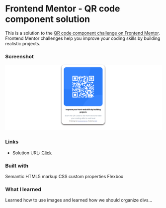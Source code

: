# Frontend Mentor - QR code component solution

This is a solution to the [QR code component challenge on Frontend Mentor](https://www.frontendmentor.io/challenges/qr-code-component-iux_sIO_H). Frontend Mentor challenges help you improve your coding skills by building realistic projects. 


### Screenshot

![](./images/image.png)

### Links

- Solution URL: [Click](iD024.github.io/frontend-01)

### Built with
 Semantic HTML5 markup
 CSS custom properties
 Flexbox


### What I learned

Learned how to use images and learned how we should organize divs...

